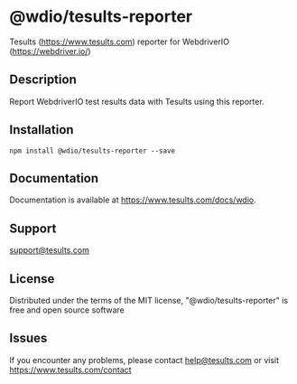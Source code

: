 # @wdio/tesults-reporter

Tesults (https://www.tesults.com) reporter for WebdriverIO (https://webdriver.io/)

## Description

Report WebdriverIO test results data with Tesults using this reporter.

## Installation

`npm install @wdio/tesults-reporter --save`

## Documentation

Documentation is available at https://www.tesults.com/docs/wdio.

## Support

support@tesults.com

## License

Distributed under the terms of the MIT license, "@wdio/tesults-reporter" is free and open source software

## Issues

If you encounter any problems, please contact help@tesults.com or visit https://www.tesults.com/contact
